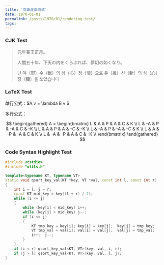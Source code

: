 ```yaml
---
title: '页面渲染测试'
date: 1970-01-01
permalink: /posts/1970/01/rendering-test/
tags:
---
```


### CJK Test

> 元年春王正月。
>
> 人間五十年、下天の内をくらぶれば、夢幻の如くなり。
>
> 난 야（野）수（獸）의 심（心）정（情）으로 유（維）신（新）의 심（心）장（臟）을 쏘았습니다

### LaTeX Test

单行公式：$A v = \lambda B v $

多行公式：

$$
\begin{gathered}
A =
\begin{bmatrix}
L &  A &  P &  A &  C &  K \\
L & -A &  P & -A &  C & -K \\
L &  A &  P &  A & -C & -K \\
L & -A &  P & -A & -C &  K \\
L &  A & -P & -A &  C &  K \\
L & -A & -P &  A &  C & -K \\
\end{bmatrix}
\end{gathered}
$$

### Code Syntax Highlight Test

```cpp
#include <cstdio>
#include "utils.h"

template<typename KT, typename VT>
static void qsort_key_val(KT *key, VT *val, const int l, const int r)
{
    int i = l, j = r;
    const KT mid_key = key[(l + r) / 2];
    while (i <= j)
    {
        while (key[i] < mid_key) i++;
        while (key[j] > mid_key) j--;
        if (i <= j)
        {
            KT tmp_key = key[i]; key[i] = key[j];  key[j] = tmp_key;
            VT tmp_val = val[i]; val[i] = val[j];  val[j] = tmp_val;
            i++;  j--;
        }
    }
    if (i < r) qsort_key_val<KT, VT>(key, val, i, r);
    if (j > l) qsort_key_val<KT, VT>(key, val, l, j);
}
```

